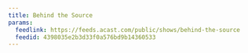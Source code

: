 ```yaml
---
title: Behind the Source
params:
  feedlink: https://feeds.acast.com/public/shows/behind-the-source
  feedid: 4398035e2b3d33f0a576bd9b14360533
---
```

